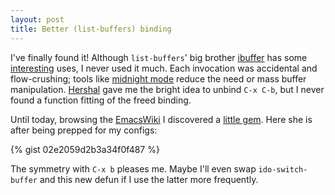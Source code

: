 ```yaml
---
layout: post
title: Better (list-buffers) binding
---
```


I've finally found it! Although `list-buffers`' big brother [ibuffer](http://www.emacswiki.org/emacs/IbufferMode) has some [interesting](https://github.com/purcell/ibuffer-vc) uses, I never used it much. Each invocation was accidental and flow-crushing; tools like [midnight mode](http://emacs-fu.blogspot.com/2010/03/cleaning-up-buffers-automatically.html) reduce the need or mass buffer manipulation. [Hershal](https://github.com/hershal) gave me the bright idea to unbind `C-x C-b`, but I never found a function fitting of the freed binding.

Until today, browsing the [EmacsWiki](http://emacswiki.org/emacs/) I discovered a [little gem](http://emacswiki.org/emacs/InteractivelyDoThings#toc6). Here she is after being prepped for my configs:

{% gist 02e2059d2b3a34f0f487 %}

The symmetry with `C-x b` pleases me. Maybe I'll even swap `ido-switch-buffer` and this new defun if I use the latter more frequently.

